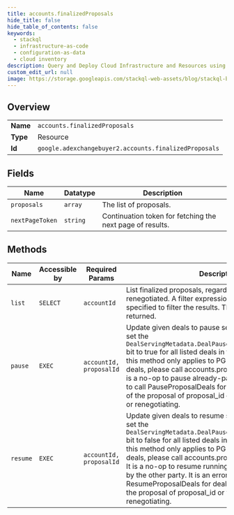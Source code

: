 ```yaml
---
title: accounts.finalizedProposals
hide_title: false
hide_table_of_contents: false
keywords:
  - stackql
  - infrastructure-as-code
  - configuration-as-data
  - cloud inventory
description: Query and Deploy Cloud Infrastructure and Resources using SQL
custom_edit_url: null
image: https://storage.googleapis.com/stackql-web-assets/blog/stackql-blog-post-featured-image.png
---
```

  
    

## Overview
<table><tbody>
<tr><td><b>Name</b></td><td><code>accounts.finalizedProposals</code></td></tr>
<tr><td><b>Type</b></td><td>Resource</td></tr>
<tr><td><b>Id</b></td><td><code>google.adexchangebuyer2.accounts.finalizedProposals</code></td></tr>
</tbody></table>

## Fields
| Name | Datatype | Description |
| ---- | -------- | ----------- |
| `proposals` | `array` | The list of proposals. |
| `nextPageToken` | `string` | Continuation token for fetching the next page of results. |
## Methods
| Name | Accessible by | Required Params | Description |
| ---- | ------------- | --------------- | ----------- |
| `list` | `SELECT` | `accountId` | List finalized proposals, regardless if a proposal is being renegotiated. A filter expression (PQL query) may be specified to filter the results. The notes will not be returned. |
| `pause` | `EXEC` | `accountId, proposalId` | Update given deals to pause serving. This method will set the `DealServingMetadata.DealPauseStatus.has_buyer_paused` bit to true for all listed deals in the request. Currently, this method only applies to PG and PD deals. For PA deals, please call accounts.proposals.pause endpoint. It is a no-op to pause already-paused deals. It is an error to call PauseProposalDeals for deals which are not part of the proposal of proposal_id or which are not finalized or renegotiating. |
| `resume` | `EXEC` | `accountId, proposalId` | Update given deals to resume serving. This method will set the `DealServingMetadata.DealPauseStatus.has_buyer_paused` bit to false for all listed deals in the request. Currently, this method only applies to PG and PD deals. For PA deals, please call accounts.proposals.resume endpoint. It is a no-op to resume running deals or deals paused by the other party. It is an error to call ResumeProposalDeals for deals which are not part of the proposal of proposal_id or which are not finalized or renegotiating. |

